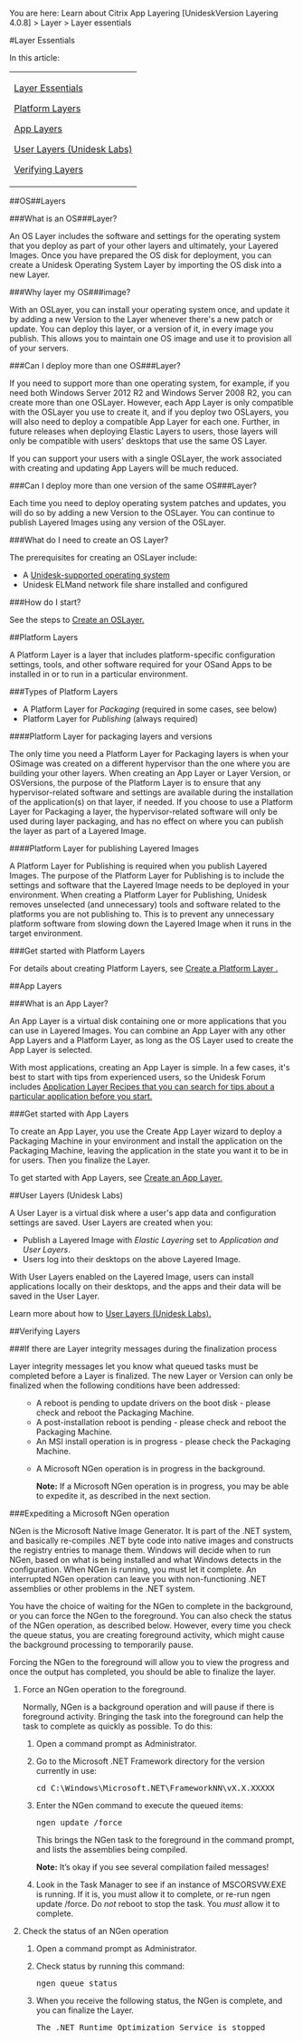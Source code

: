You are here: Learn about Citrix App Layering [UnideskVersion Layering 4.0.8] > Layer > Layer essentials
#Layer Essentials
In this article:
<table>            <col></col>            <tbody>                <tr>                    <td>                        <p><a href="#OS&#160;Layer"> Layer Essentials</a>                        </p>                        <p><a href="#Platform"> Platform Layers</a>                        </p>                        <p><a href="#App"> App Layers</a>                        </p>                        <p><a href="#User"> User Layers (Unidesk Labs)</a>                        </p>                        <p><a href="#Verifyin"> Verifying Layers</a>                        </p>                    </td>                </tr>            </tbody>        </table>
##OS<a name="OS&#160;Layer"></a>##Layers<a name="OS&#160;Layer"></a>
###What is an OS<a name="What"></a>###Layer?<a name="What"></a>
An OS Layer includes the software and settings for the operating system that you deploy as part of your other layers and ultimately, your Layered Images. Once you have prepared the OS disk for deployment, you can create a Unidesk  Operating System Layer by importing the OS disk into a new Layer.
###Why layer my OS<a name="How2"></a>###image? <a name="How2"></a>
With an OSLayer, you can install your operating system once, and update it by adding a new Version to the Layer whenever there's a new patch or update. You can deploy this layer, or a version of it, in every image you publish. This allows you to maintain one OS image and use it to provision all of your servers.
###Can I deploy more than one OS<a name="How2"></a>###Layer? <a name="How2"></a>
If you need to support more than one operating system, for example, if you need both Windows Server 2012 R2 and Windows Server 2008 R2, you can create more than one OSLayer. However, each App Layer is only compatible with the OSLayer you use to create it, and if you deploy two OSLayers, you will also need to deploy a compatible App Layer for each one. Further, in future releases when deploying Elastic Layers to users, those layers will only be compatible with users' desktops that use the same OS Layer. 
If you can support your users with a single OSLayer, the work associated with creating and updating App Layers will be much reduced.
###Can I deploy more than one version of the same OS<a name="Can"></a>###Layer?<a name="Can"></a>
Each time you need to deploy operating system patches and updates, you will do so by adding a new Version to the OSLayer. You can continue to publish Layered Images using any version of the OSLayer.
###What do I need to create an OS Layer?<a name="What2"></a>
The prerequisites for creating an OSLayer include:
<ul>            <li>A <a href="welcome_platform_support_co4.htm#Session">Unidesk-supported operating system</a></li>            <li>Unidesk ELMand network file share installed and configured</li>        </ul>
###How do I start?<a name="How"></a>
See the steps to [Create an OS](layer_os_create_co4)[Layer](layer_os_create_co4)[.](layer_os_create_co4)
##Platform Layers<a name="Platform"></a>
A Platform Layer is a layer that includes platform-specific configuration settings, tools, and other software required for your OSand Apps to be installed in or to run in a particular environment. 
###Types of Platform Layers<a name="When"></a>
<ul>            <li>A Platform Layer for <i>Packaging</i> (required in some cases, see below)</li>            <li>Platform Layer for <i>Publishing</i> (always required)</li>        </ul>
####Platform Layer for packaging layers and versions
The only time you need a Platform Layer for Packaging layers is when your OSimage was created on a different hypervisor than the one where you are building your other layers. When  creating an App Layer or Layer Version, or OSVersions, the purpose of the Platform Layer is to ensure that any hypervisor-related software and settings are available during the installation of the application(s) on that layer, if needed. If you choose to use a Platform Layer for Packaging a layer, the hypervisor-related software will only be used during layer packaging, and has no effect on where you can publish the layer as part of a Layered Image. 
####Platform Layer for publishing Layered Images
A Platform Layer for Publishing is required when you publish Layered Images. The purpose of the Platform Layer for Publishing is to include the settings and software that the Layered Image needs to be deployed in your environment. When creating a Platform Layer for Publishing, Unidesk removes unselected (and unnecessary) tools and software related to the platforms you are not publishing to. This is to prevent any unnecessary platform software from slowing down the Layered Image when it runs in the target environment. 
###Get started with Platform Layers<a name="Get"></a>
For details about creating Platform Layers, see [ Create a Platform Layer ](layer_platform_create_co4)[.](layer_platform_create_co4)
##App Layers<a name="App"></a>
###What is an App Layer?<a name="What"></a>
An App Layer is a virtual disk containing one or more applications that you can use in Layered Images. You can combine an App Layer with any other App Layers and a Platform Layer, as long as the OS Layer used to create the App Layer is selected. 
With most applications, creating an App Layer is simple. In a few cases, it's best to start with tips from experienced users, so the Unidesk Forum includes [Application Layer Recipes](layer_apps_recipes_co4)[ that you can search for tips about a particular application before you start. ](layer_apps_recipes_co4)
###Get started with App Layers<a name="Get"></a>
To create an App Layer, you use the Create App Layer wizard to deploy a Packaging Machine in your environment and install the application on the Packaging Machine, leaving the application in the state you want it to be in for users. Then you finalize the Layer. 
To get started with App Layers, see [ Create an App Layer](layer_apps_create_co4)[.](layer_apps_create_co4)
##User Layers (Unidesk Labs)<a name="User"></a>
A User Layer is a virtual disk where a user's app data and configuration settings are saved. User Layers are created when you:
<ul>            <li>Publish a Layered Image with <i>Elastic Layering</i> set to <i>Application and User Layers</i>.</li>            <li>Users log into their desktops on the above Layered Image. </li>        </ul>
With User Layers enabled on the Layered Image, users can  install applications locally on their desktops, and the apps and their data will be saved in the User Layer.
Learn more about how to [ User Layers (Unidesk Labs)](#User)[.](#User)
##Verifying Layers<a name="Verifyin"></a>
###If there are Layer integrity messages during the finalization process<a name="Layer_Integrity_Check"></a>
Layer integrity messages let you know what queued tasks must be completed before a Layer is finalized. The new Layer or Version can only be finalized when the following conditions have been addressed:<a name="Layer_Integrity_Messages"></a>
<ul>            <ul>                <li>A reboot is pending to update drivers on the boot disk - please check and reboot the Packaging Machine.</li>                <li>A post-installation reboot is pending - please check and reboot the Packaging Machine.</li>                <li>An MSI install operation is in progress - please check the Packaging Machine.</li>                <li>                    <p>A Microsoft NGen operation is in progress in the background. </p>                    <p><b>Note:</b> If a Microsoft NGen operation is in progress, you may be able to expedite it, as described in the next section.</p>                </li>            </ul>        </ul>
###Expediting a Microsoft NGen operation <a name="Complete_MS_NGen_Operations"></a>
NGen is the Microsoft Native Image Generator.  It is part of the .NET system, and basically re-compiles .NET byte code into native images and constructs the registry entries to manage them.  Windows will decide when to run NGen, based on what is being installed and what Windows detects in the configuration.  When NGen is running, you must let it complete.  An interrupted NGen operation can leave you with non-functioning .NET assemblies or other problems in the .NET system.
You have the choice of waiting for the NGen to complete in the background, or you can force the NGen to the foreground. You can also check the status of the NGen operation, as described below. However, every time you check the queue status, you are creating foreground activity, which might cause the background processing to temporarily pause. 
Forcing the NGen to the foreground will allow you to view the progress and once the output has completed, you should be able to finalize the layer.
<ol>            <li>                <p>Force an NGen operation to the foreground. </p>                <p>Normally, NGen is a background operation and will pause if there is foreground activity.  Bringing the task into the foreground can help the task to complete as quickly as possible. To do this:</p>                <ol>                    <li>                        <p>Open a command prompt as Administrator.</p>                    </li>                    <li>                        <p>Go to the Microsoft .NET Framework directory for the version currently in use:</p><pre>cd C:\Windows\Microsoft.NET\FrameworkNN\vX.X.XXXXX</pre>                    </li>                    <li>                        <p>Enter the NGen command to execute the queued items:</p><pre>ngen update /force</pre>                        <p>This brings the NGen task to the foreground in the command prompt, and lists the assemblies being compiled. </p>                        <p><b>Note:</b> It’s okay if you see several compilation failed messages!</p>                    </li>                    <li>Look in the Task Manager to see if an instance of MSCORSVW.EXE is running. If it is, you must allow it to complete, or re-run <span>ngen update /force</span>.  Do <i>not</i> reboot to stop the task. You <i>must</i> allow it to complete.</li>                </ol>            </li>            <li>                <p>Check the status of an NGen operation</p>                <ol>                    <li>                        <p>Open a command prompt as Administrator.</p>                    </li>                    <li>                        <p>Check status by running this command:</p><pre>ngen queue status</pre>                    </li>                    <li>                        <p>When you receive the following status, the NGen is complete, and you can finalize the Layer.</p><pre>The .NET Runtime Optimization Service is stopped</pre>                    </li>                </ol>            </li>        </ol>

